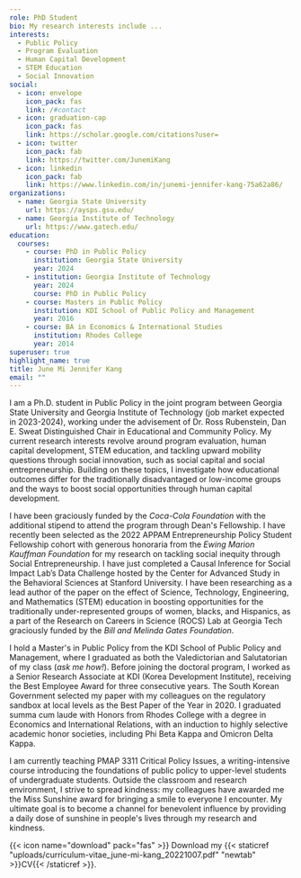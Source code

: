 ```yaml
---
role: PhD Student
bio: My research interests include ...
interests:
  - Public Policy
  - Program Evaluation
  - Human Capital Development
  - STEM Education
  - Social Innovation
social:
  - icon: envelope
    icon_pack: fas
    link: /#contact
  - icon: graduation-cap
    icon_pack: fas
    link: https://scholar.google.com/citations?user=
  - icon: twitter
    icon_pack: fab
    link: https://twitter.com/JunemiKang
  - icon: linkedin
    icon_pack: fab
    link: https://www.linkedin.com/in/junemi-jennifer-kang-75a62a86/
organizations:
  - name: Georgia State University
    url: https://aysps.gsu.edu/
  - name: Georgia Institute of Technology
    url: https://www.gatech.edu/
education:
  courses:
    - course: PhD in Public Policy
      institution: Georgia State University
      year: 2024
    - institution: Georgia Institute of Technology
      year: 2024
      course: PhD in Public Policy
    - course: Masters in Public Policy
      institution: KDI School of Public Policy and Management
      year: 2016
    - course: BA in Economics & International Studies
      institution: Rhodes College
      year: 2014
superuser: true
highlight_name: true
title: June Mi Jennifer Kang
email: ""
---
```

I am a Ph.D. student in Public Policy in the joint program between Georgia State University and Georgia Institute of Technology (job market expected in 2023-2024), working under the advisement of Dr. Ross Rubenstein, Dan E. Sweat Distinguished Chair in Educational and Community Policy. My current research interests revolve around program evaluation, human capital development, STEM education, and tackling upward mobility questions through social innovation, such as social capital and social entrepreneurship. Building on these topics, I investigate how educational outcomes differ for the traditionally disadvantaged or low-income groups and the ways to boost social opportunities through human capital development.

I have been graciously funded by the *Coca-Cola Foundation* with the additional stipend to attend the program through Dean's Fellowship. I have recently been selected as the 2022 APPAM Entrepreneurship Policy Student Fellowship cohort with generous honoraria from the *Ewing Marion Kauffman Foundation* for my research on tackling social inequity through Social Entrepreneurship. I have just completed a Causal Inference for Social Impact Lab’s Data Challenge hosted by the Center for Advanced Study in the Behavioral Sciences at Stanford University. I have been researching as a lead author of the paper on the effect of Science, Technology, Engineering, and Mathematics (STEM) education in boosting opportunities for the traditionally under-represented groups of women, blacks, and Hispanics, as a part of the Research on Careers in Science (ROCS) Lab at Georgia Tech graciously funded by the *Bill and Melinda Gates Foundation*.

I hold a Master's in Public Policy from the KDI School of Public Policy and Management, where I graduated as both the Valedictorian and Salutatorian of my class (*ask me how!*). Before joining the doctoral program, I worked as a Senior Research Associate at KDI (Korea Development Institute), receiving the Best Employee Award for three consecutive years. The South Korean Government selected my paper with my colleagues on the regulatory sandbox at local levels as the Best Paper of the Year in 2020. I graduated summa cum laude with Honors from Rhodes College with a degree in Economics and International Relations, with an induction to highly selective academic honor societies, including Phi Beta Kappa and Omicron Delta Kappa.

I am currently teaching PMAP 3311 Critical Policy Issues, a writing-intensive course introducing the foundations of public policy to upper-level students of undergraduate students. Outside the classroom and research environment, I strive to spread kindness: my colleagues have awarded me the Miss Sunshine award for bringing a smile to everyone I encounter. My ultimate goal is to become a channel for benevolent influence by providing a daily dose of sunshine in people's lives through my research and kindness. 

{{< icon name="download" pack="fas" >}} Download my {{< staticref "uploads/curriculum-vitae_june-mi-kang_20221007.pdf" "newtab" >}}CV{{< /staticref >}}.